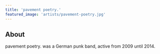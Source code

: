 ```yaml
---
title: 'pavement poetry.'
featured_image: 'artists/pavement-poetry.jpg'
---
```


## About

pavement poetry. was a German punk band, active from 2009 until 2014. 
